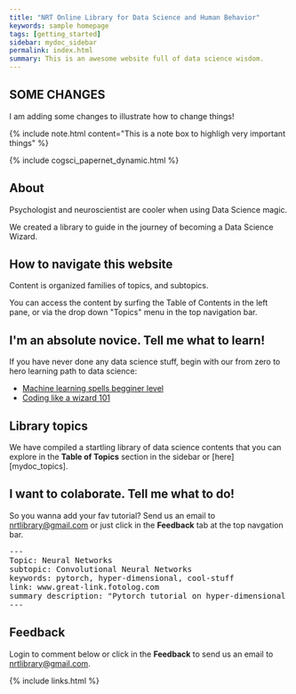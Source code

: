 ```yaml
---
title: "NRT Online Library for Data Science and Human Behavior"
keywords: sample homepage
tags: [getting_started]
sidebar: mydoc_sidebar
permalink: index.html
summary: This is an awesome website full of data science wisdom.
---
```


## SOME CHANGES

I am adding some changes to illustrate how to change things!

{% include note.html content="This is a note box to highligh very important things" %}

{% include cogsci_papernet_dynamic.html %}

## About

Psychologist and neuroscientist are cooler when using Data Science magic.

We created a library to guide in the journey of becoming a Data Science Wizard.

## How to navigate this website

Content is organized families of topics, and subtopics.

You can access the content by surfing the Table of Contents in the left pane, or via the drop down "Topics" menu in the top navigation bar.

## I'm an absolute novice. Tell me what to learn!

If you have never done any data science stuff, begin with our from zero to hero learning path to data science:

* [Machine learning spells begginer level](https://www.youtube.com/watch?v=DQWI1kvmwRg)
* [Coding like a wizard 101](https://www.youtube.com/watch?v=HluANRwPyNo)

## Library topics

We have compiled a startling library of data science contents that you can explore in the **Table of Topics** section in the sidebar or [here][mydoc_topics].

## I want to colaborate. Tell me what to do!

So you wanna add your fav tutorial? Send us an email to nrtlibrary@gmail.com
 or just click in the **Feedback** tab at the top navgation bar.

<pre>
---
Topic: Neural Networks
subtopic: Convolutional Neural Networks
keywords: pytorch, hyper-dimensional, cool-stuff
link: www.great-link.fotolog.com
summary description: "Pytorch tutorial on hyper-dimensional covnets in 7.5 lines of code"
---
</pre>

## Feedback

Login to comment below or click in the **Feedback** to send us an email to nrtlibrary@gmail.com.

{% include links.html %}
